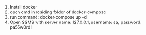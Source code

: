 1. Install docker
2. open cmd in residing folder of docker-compose 
3. run command: docker-compose up -d
4. Open SSMS with server name: 127.0.0.1, username: sa, password: pa55w0rd!

